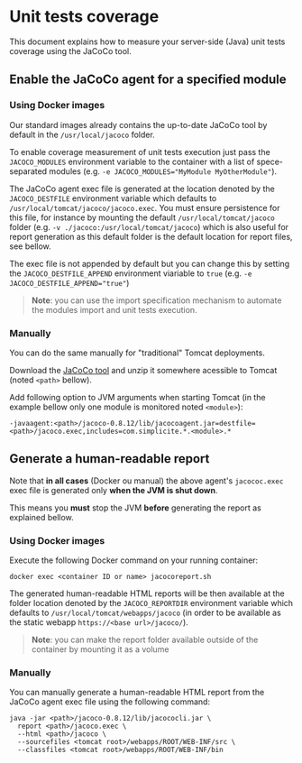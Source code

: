 Unit tests coverage
===================

This document explains how to measure your server-side (Java) unit tests coverage using the JaCoCo tool.

Enable the JaCoCo agent for a specified module <span id="agent"></span>
------------------------------------------------------------------------

### Using Docker images

Our standard images already contains the up-to-date JaCoCo tool by default in the `/usr/local/jacoco` folder.

To enable coverage measurement of unit tests execution just pass the `JACOCO_MODULES` environment variable to the container with a list of spece-separated modules (e.g. `-e JACOCO_MODULES="MyModule MyOtherModule"`).

The JaCoCo agent exec file is generated at the location denoted by the `JACOCO_DESTFILE` environment variable which defaults to `/usr/local/tomcat/jacoco/jacoco.exec`.
You must ensure persistence for this file, for instance by mounting the default `/usr/local/tomcat/jacoco` folder (e.g. `-v ./jacoco:/usr/local/tomcat/jacoco`)
which is also useful for report generation as this default folder is the default location for report files, see bellow.

The exec file is not appended by default but you can change this by setting the `JACOCO_DESTFILE_APPEND` environment viariable to `true` (e.g. `-e JACOCO_DESTFILE_APPEND="true"`) 

> **Note**: you can use the import specification mechanism to automate the modules import and unit tests execution.

### Manually

You can do the same manually for "traditional" Tomcat deployments.

Download the [JaCoCo tool](https://repo1.maven.org/maven2/org/jacoco/jacoco/0.8.12/jacoco-0.8.12.zip) and unzip it somewhere acessible to Tomcat (noted `<path>` bellow).

Add following option to JVM arguments when starting Tomcat (in the example bellow only one module is monitored noted `<module>`):

```
-javaagent:<path>/jacoco-0.8.12/lib/jacocoagent.jar=destfile=<path>/jacoco.exec,includes=com.simplicite.*.<module>.*
```

Generate a human-readable report <span id="report"></span>
----------------------------------------------------------

Note that **in all cases** (Docker ou manual) the above agent's `jacococ.exec` exec file is generated only **when the JVM is shut down**.

This means you **must** stop the JVM **before** generating the report as explained bellow.

### Using Docker images

Execute the following Docker command on your running container:

```text
docker exec <container ID or name> jacocoreport.sh
```

The generated human-readable HTML reports will be then available at the folder location denoted by the `JACOCO_REPORTDIR` environment variable which defaults to `/usr/local/tomcat/webapps/jacoco` (in order to be available as the static webapp `https://<base url>/jacoco/`).

> **Note**: you can make the report folder available outside of the container by mounting it as a volume

### Manually

You can manually generate a human-readable HTML report from the JaCoCo agent exec file using the following command:

```text
java -jar <path>/jacoco-0.8.12/lib/jacococli.jar \
  report <path>/jacoco.exec \
  --html <path>/jacoco \
  --sourcefiles <tomcat root>/webapps/ROOT/WEB-INF/src \
  --classfiles <tomcat root>/webapps/ROOT/WEB-INF/bin
```
